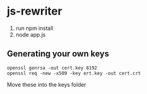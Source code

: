 js-rewriter
===========
1. run npm install
2. node app.js 

Generating your own keys
------------------------

```
openssl genrsa -out cert.key 8192
openssl req -new -x509 -key ert.key -out cert.crt
```
Move these into the keys folder
